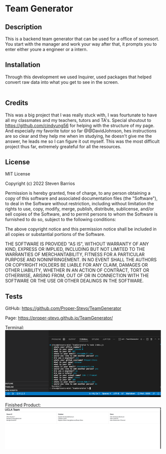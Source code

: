 # Team Generator

## Description

This is a backend team generator that can be used for a office of somesort. You start with the manager and work your way after that, it prompts you to enter either youre a engineer or a intern. 


## Installation

Through this development we used Inquirer, used packages that helped convert raw data into what you get to see in the screen.                                                                                                                     

## Credits

This was a big project that I was really stuck with, I was fourtunate to have all my classmates and my teachers, tutors and TA's. 
Special shoutout to https://github.com/cindyung56 for helping with the structure of my page. 
And especially my favorite tutor so far @@DavidJohnson, hes instructions are so clear and they help me when im studying, he doesn't give me the answer, he leads me so I can figure it out myself. This was the most difficult project thus far, extremely greateful for all the resources.

## License
MIT License

Copyright (c) 2022 Steven Barrios

Permission is hereby granted, free of charge, to any person obtaining a copy
of this software and associated documentation files (the "Software"), to deal
in the Software without restriction, including without limitation the rights
to use, copy, modify, merge, publish, distribute, sublicense, and/or sell
copies of the Software, and to permit persons to whom the Software is
furnished to do so, subject to the following conditions:

The above copyright notice and this permission notice shall be included in all
copies or substantial portions of the Software.

THE SOFTWARE IS PROVIDED "AS IS", WITHOUT WARRANTY OF ANY KIND, EXPRESS OR
IMPLIED, INCLUDING BUT NOT LIMITED TO THE WARRANTIES OF MERCHANTABILITY,
FITNESS FOR A PARTICULAR PURPOSE AND NONINFRINGEMENT. IN NO EVENT SHALL THE
AUTHORS OR COPYRIGHT HOLDERS BE LIABLE FOR ANY CLAIM, DAMAGES OR OTHER
LIABILITY, WHETHER IN AN ACTION OF CONTRACT, TORT OR OTHERWISE, ARISING FROM,
OUT OF OR IN CONNECTION WITH THE SOFTWARE OR THE USE OR OTHER DEALINGS IN THE
SOFTWARE.


## Tests

GitHub: https://github.com/Proper-Stevo/TeamGenerator

Page: https://proper-stevo.github.io/TeamGenerator/

Terminal: ![alt text](https://github.com/Proper-Stevo/TeamGenerator/blob/main/sc/Screenshot%202022-09-24%20at%204.41.16%20PM.png)

Finished Product: ![alt text](https://github.com/Proper-Stevo/TeamGenerator/blob/main/sc/Screenshot%202022-09-24%20at%204.42.07%20PM.png)